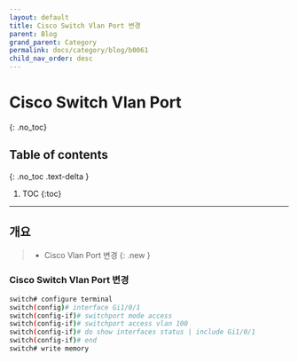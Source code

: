 ```yaml
---
layout: default
title: Cisco Switch Vlan Port 변경
parent: Blog
grand_parent: Category
permalink: docs/category/blog/b0061
child_nav_order: desc
---
```

# Cisco Switch Vlan Port
{: .no_toc}

## Table of contents
{: .no_toc .text-delta }

1. TOC
{:toc}

---
## 개요

> - Cisco Vlan Port 변경
{: .new }

### Cisco Switch Vlan Port 변경

```bash
switch# configure terminal
switch(config)# interface Gi1/0/1
switch(config-if)# switchport mode access
switch(config-if)# switchport access vlan 100
switch(config-if)# do show interfaces status | include Gi1/0/1
switch(config-if)# end
switch# write memory
```
